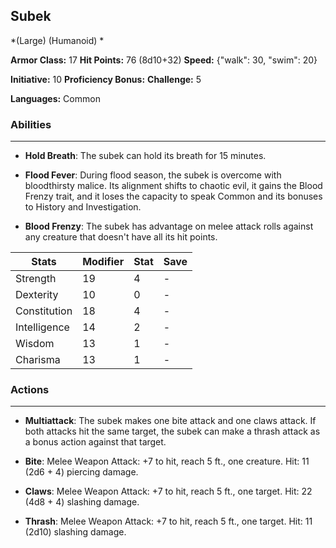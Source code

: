 ## Subek
*(Large) (Humanoid) *

**Armor Class:** 17
**Hit Points:** 76 (8d10+32)
**Speed:** {"walk": 30, "swim": 20}

**Initiative:** 10
**Proficiency Bonus:**
**Challenge:** 5

**Languages:** Common

### Abilities
 --- 
- **Hold Breath**: The subek can hold its breath for 15 minutes.

- **Flood Fever**: During flood season, the subek is overcome with bloodthirsty malice. Its alignment shifts to chaotic evil, it gains the Blood Frenzy trait, and it loses the capacity to speak Common and its bonuses to History and Investigation.

- **Blood Frenzy**: The subek has advantage on melee attack rolls against any creature that doesn't have all its hit points.



| Stats | Modifier | Stat | Save
| ---- | ---- | ---- | ---- |
| Strength | 19 | 4 | - |
| Dexterity | 10 | 0 | - |
| Constitution | 18 | 4 | - |
| Intelligence | 14 | 2 | - |
| Wisdom | 13 | 1 | - |
| Charisma | 13 | 1 | - |

### Actions
 --- 
- **Multiattack**: The subek makes one bite attack and one claws attack. If both attacks hit the same target, the subek can make a thrash attack as a bonus action against that target.

- **Bite**: Melee Weapon Attack: +7 to hit, reach 5 ft., one creature. Hit: 11 (2d6 + 4) piercing damage.

- **Claws**: Melee Weapon Attack: +7 to hit, reach 5 ft., one target. Hit: 22 (4d8 + 4) slashing damage.

- **Thrash**: Melee Weapon Attack: +7 to hit, reach 5 ft., one target. Hit: 11 (2d10) slashing damage.

